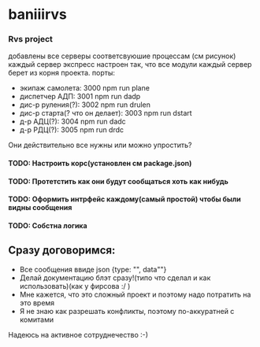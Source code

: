 # baniiirvs
### Rvs project



добавлены все серверы соответсвуюшие процессам (см рисунок)
каждый сервер экспресс настроен так, что все модули каждый сервер берет из корня проекта.
порты:

* экипаж самолета:                  3000            npm run plane
* диспетчер АДП:                    3001            npm run dadp
* дис-р руления(?):                 3002            npm run drulen
* дис-р старта(? что он делает):    3003            npm run dstart
* д-р АДЦ(?):                       3004            npm run dadc
* д-р РДЦ(?):                       3005            npm run drdc

Они действительно все нужны или можно упростить?

#### TODO: Настроить корс(установлен см package.json)
#### TODO: Протетстить как они будут сообщаться хоть как нибудь
#### TODO: Оформить интрфейс каждому(самый простой) чтобы были видны сообщения
#### TODO: Собстна логика

## Сразу договоримся:

* Все сообщения ввиде json {type: "", data""}
* Делай документацию блэт сразу!(типо что сделал и как использовать)(как у фирсова :/ )
* Мне кажется, что это сложный проект и поэтому надо потратить на это время
* Я не знаю как разрешать конфликты, поэтому по-аккуратней с комитами

Надеюсь на активное сотруднечество
:-)